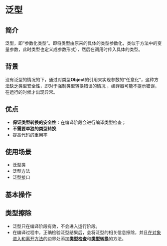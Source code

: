 # 泛型

## 简介

泛型，即“参数化类型”。即将类型由原来的具体的类型参数化，类似于方法中的变量参数，此时类型也定义成参数形式），然后在调用时传入具体的类型。

## 背景

没有泛型的情况的下，通过对类型**Object**的引用来实现参数的“任意化”，这种方法缺乏类型安全性，即对于强制类型转换错误的情况 ，编译器可能不提示错误，在运行的时候才出现异常。

## 优点

* **保证类型转换的安全性**：在编译阶段会进行编译类型检查；
* **不需要单独的类型转换**
* 提高代码的重用率

## 使用场景

* 泛型类
* 泛型方法
* 泛型接口

## 基本操作

## 类型擦除

* 泛型只在编译阶段有效，不会进入运行阶段。
* 在编译过程中，正确检验泛型结果后，会将泛型的相关信息擦除，并且<u>在对象进入和离开方法</u>的边界处添加<u>**类型检查**</u>和<u>**类型转换**</u>的方法。
